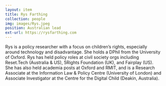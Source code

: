 ```yaml
---
layout: item
title: Rys Farthing
collection: people
img: images/Rys.jpeg
position: Australian lead
ext-url: https://rysfarthing.com
---
```


Rys is a policy researcher with a focus on children’s rights, especially around technology and disadvantage. She holds a DPhil from the University of Oxford. Rys has held policy roles at civil society orgs including Reset.Tech (Australia & US), 5Rights Foundation (UK), and Fairplay (US). She has also held academia posts at Oxford and RMIT, and is a Research Associate at the Information Law & Policy Centre (University of London) and Associate Investigator at the Centre for the Digital Child (Deakin, Australia).
